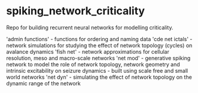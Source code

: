 # spiking_network_criticality
Repo for building recurrent neural networks for modelling criticality. 



'admin functions' - functions for ordering and naming data
'cde net ictals' - network simulations for studying the effect of network topology (cycles) on avalance dynamics
'fish net' - network approximations for cellular resolution, meso and macro-scale networks
'net mod' - generative spiking network to model the role of network topology, network geometry and intrinsic excitability on seizure dynamics - built using scale free and small world networks
'net dyn' - simulating the effect of network topology on the dynamic range of the network
